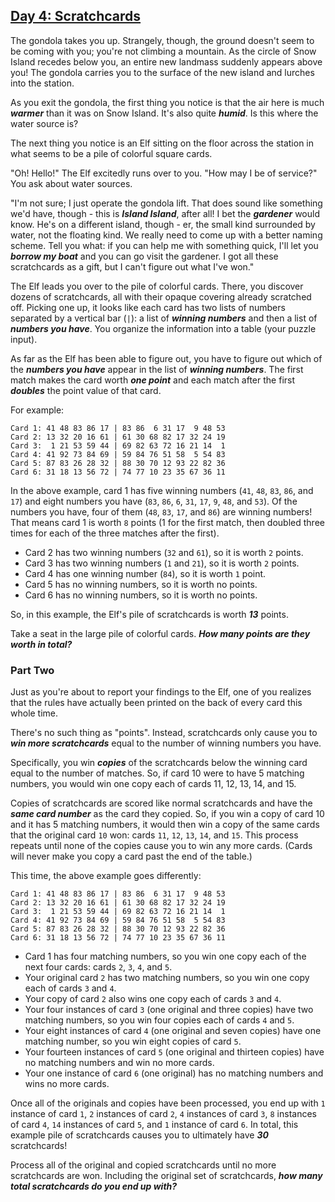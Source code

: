 ## [Day 4: Scratchcards](https://adventofcode.com/2023/day/4)
The gondola takes you up. Strangely, though, the ground doesn't seem to be coming with you; you're not climbing a 
mountain. As the circle of Snow Island recedes below you, an entire new landmass suddenly appears above you! The 
gondola carries you to the surface of the new island and lurches into the station.

As you exit the gondola, the first thing you notice is that the air here is much **_warmer_** than it was on Snow Island. 
It's also quite **_humid_**. Is this where the water source is?

The next thing you notice is an Elf sitting on the floor across the station in what seems to be a pile of colorful 
square cards.

"Oh! Hello!" The Elf excitedly runs over to you. "How may I be of service?" You ask about water sources.

"I'm not sure; I just operate the gondola lift. That does sound like something we'd have, though - this is **_Island 
Island_**, after all! I bet the **_gardener_** would know. He's on a different island, though - er, the small kind
surrounded by water, not the floating kind. We really need to come up with a better naming scheme. Tell you what: if 
you can help me with something quick, I'll let you **_borrow my boat_** and you can go visit the gardener. I got all 
these scratchcards as a gift, but I can't figure out what I've won."

The Elf leads you over to the pile of colorful cards. There, you discover dozens of scratchcards, all with their opaque 
covering already scratched off. Picking one up, it looks like each card has two lists of numbers separated by a 
vertical bar (`|`): a list of **_winning numbers_** and then a list of **_numbers you have_**. You organize the 
information into a table (your puzzle input).

As far as the Elf has been able to figure out, you have to figure out which of the **_numbers you have_** appear in the 
list of **_winning numbers_**. The first match makes the card worth **_one point_** and each match after the first 
**_doubles_** the point value of that card.

For example:

```
Card 1: 41 48 83 86 17 | 83 86  6 31 17  9 48 53
Card 2: 13 32 20 16 61 | 61 30 68 82 17 32 24 19
Card 3:  1 21 53 59 44 | 69 82 63 72 16 21 14  1
Card 4: 41 92 73 84 69 | 59 84 76 51 58  5 54 83
Card 5: 87 83 26 28 32 | 88 30 70 12 93 22 82 36
Card 6: 31 18 13 56 72 | 74 77 10 23 35 67 36 11
```

In the above example, card 1 has five winning numbers (`41`, `48`, `83`, `86`, and `17`) and eight numbers you have 
(`83`, `86`, `6`, `31`, `17`, `9`, `48`, and `53`). Of the numbers you have, four of them (`48`, `83`, `17`, and `86`) 
are winning numbers! That means card 1 is worth `8` points (1 for the first match, then doubled three times for each of the three matches after 
the first).

* Card 2 has two winning numbers (`32` and `61`), so it is worth `2` points.
* Card 3 has two winning numbers (`1` and `21`), so it is worth `2` points.
* Card 4 has one winning number (`84`), so it is worth `1` point.
* Card 5 has no winning numbers, so it is worth no points.
* Card 6 has no winning numbers, so it is worth no points.

So, in this example, the Elf's pile of scratchcards is worth **_13_** points.

Take a seat in the large pile of colorful cards. **_How many points are they worth in total?_**

### Part Two
Just as you're about to report your findings to the Elf, one of you realizes that the rules have actually been 
printed on the back of every card this whole time.

There's no such thing as "points". Instead, scratchcards only cause you to **_win more scratchcards_** 
equal to the number of winning numbers you have.

Specifically, you win **_copies_** of the scratchcards below the winning card equal to the number of matches. So, if card 
10 were to have 5 matching numbers, you would win one copy each of cards 11, 12, 13, 14, and 15.

Copies of scratchcards are scored like normal scratchcards and have the **_same card number_** as the card they copied. So, 
if you win a copy of card 10 and it has 5 matching numbers, it would then win a copy of the same cards that the 
original card `10` won: cards `11`, `12`, `13`, `14`, and `15`. This process repeats until none of the copies cause you to win 
any more cards. (Cards will never make you copy a card past the end of the table.)

This time, the above example goes differently:
```
Card 1: 41 48 83 86 17 | 83 86  6 31 17  9 48 53
Card 2: 13 32 20 16 61 | 61 30 68 82 17 32 24 19
Card 3:  1 21 53 59 44 | 69 82 63 72 16 21 14  1
Card 4: 41 92 73 84 69 | 59 84 76 51 58  5 54 83
Card 5: 87 83 26 28 32 | 88 30 70 12 93 22 82 36
Card 6: 31 18 13 56 72 | 74 77 10 23 35 67 36 11
```
* Card 1 has four matching numbers, so you win one copy each of the next four cards: cards `2`, `3`, `4`, and `5`.
* Your original card `2` has two matching numbers, so you win one copy each of cards `3` and `4`.
* Your copy of card `2` also wins one copy each of cards `3` and `4`.
* Your four instances of card `3` (one original and three copies) have two matching numbers, so you win four copies each of cards `4` and `5`.
* Your eight instances of card `4` (one original and seven copies) have one matching number, so you win eight copies of card `5`.
* Your fourteen instances of card `5` (one original and thirteen copies) have no matching numbers and win no more cards.
* Your one instance of card `6` (one original) has no matching numbers and wins no more cards.

Once all of the originals and copies have been processed, you end up with `1` instance of card `1`, `2` instances of 
card `2`, `4` instances of card `3`, `8` instances of card `4`, `14` instances of card `5`, and `1` instance of card `6`. 
In total, this example pile of scratchcards causes you to ultimately have **_30_** scratchcards!

Process all of the original and copied scratchcards until no more scratchcards are won. Including the original set 
of scratchcards, **_how many total scratchcards do you end up with?_**

